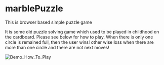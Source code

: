 # marblePuzzle
This is browser based simple puzzle game

It is some old puzzle solving game which used to be played in childhood on the cardboard. Please see below for how to play.
When there is only one circle is remained full, then the user wins! other wise loss when there are more than one circle and there are not next moves!


![Demo_How_To_Play](https://user-images.githubusercontent.com/55190498/127739790-16fa06ea-48ae-4670-84a4-9dc54050cb95.gif)
